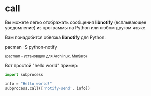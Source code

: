 # call

Вы можете легко отображать сообщения **libnotify** (всплывающее уведомление) из программы на Python или любом другом языке.

Вам понадобится обвязка **libnotify** для Python:

  pacman -S python-notify

<small>(pacman - установщик для Archlinux, Manjaro)</small>

Вот простой "hello world" пример:

```python
import subprocess

info = "Hello world!"
subprocess.call(['notify-send', info])
```

